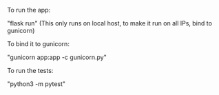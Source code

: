 To run the app:

"flask run" (This only runs on local host, to make it run on all IPs, bind to gunicorn)

To bind it to gunicorn:

"gunicorn app:app -c gunicorn.py"

To run the tests:

"python3 -m pytest"

